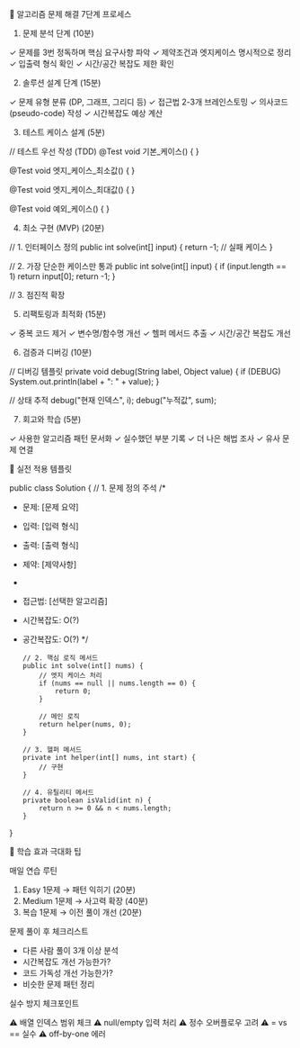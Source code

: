 🎯 알고리즘 문제 해결 7단계 프로세스

1. 문제 분석 단계 (10분)

✓ 문제를 3번 정독하며 핵심 요구사항 파악
✓ 제약조건과 엣지케이스 명시적으로 정리
✓ 입출력 형식 확인
✓ 시간/공간 복잡도 제한 확인

2. 솔루션 설계 단계 (15분)

✓ 문제 유형 분류 (DP, 그래프, 그리디 등)
✓ 접근법 2-3개 브레인스토밍
✓ 의사코드(pseudo-code) 작성
✓ 시간복잡도 예상 계산

3. 테스트 케이스 설계 (5분)

// 테스트 우선 작성 (TDD)
@Test
void 기본_케이스() { }

@Test
void 엣지_케이스_최소값() { }

@Test
void 엣지_케이스_최대값() { }

@Test
void 예외_케이스() { }

4. 최소 구현 (MVP) (20분)

// 1. 인터페이스 정의
public int solve(int[] input) {
return -1; // 실패 케이스
}

// 2. 가장 단순한 케이스만 통과
public int solve(int[] input) {
if (input.length == 1) return input[0];
return -1;
}

// 3. 점진적 확장

5. 리팩토링과 최적화 (15분)

✓ 중복 코드 제거
✓ 변수명/함수명 개선
✓ 헬퍼 메서드 추출
✓ 시간/공간 복잡도 개선

6. 검증과 디버깅 (10분)

// 디버깅 템플릿
private void debug(String label, Object value) {
if (DEBUG) System.out.println(label + ": " + value);
}

// 상태 추적
debug("현재 인덱스", i);
debug("누적값", sum);

7. 회고와 학습 (5분)

✓ 사용한 알고리즘 패턴 문서화
✓ 실수했던 부분 기록
✓ 더 나은 해법 조사
✓ 유사 문제 연결

📝 실전 적용 템플릿

public class Solution {
// 1. 문제 정의 주석
/*
* 문제: [문제 요약]
* 입력: [입력 형식]
* 출력: [출력 형식]
* 제약: [제약사항]
*
* 접근법: [선택한 알고리즘]
* 시간복잡도: O(?)
* 공간복잡도: O(?)
*/

      // 2. 핵심 로직 메서드
      public int solve(int[] nums) {
          // 엣지 케이스 처리
          if (nums == null || nums.length == 0) {
              return 0;
          }

          // 메인 로직
          return helper(nums, 0);
      }

      // 3. 헬퍼 메서드
      private int helper(int[] nums, int start) {
          // 구현
      }

      // 4. 유틸리티 메서드
      private boolean isValid(int n) {
          return n >= 0 && n < nums.length;
      }
}

🚀 학습 효과 극대화 팁

매일 연습 루틴

1. Easy 1문제 → 패턴 익히기 (20분)
2. Medium 1문제 → 사고력 확장 (40분)
3. 복습 1문제 → 이전 풀이 개선 (20분)

문제 풀이 후 체크리스트

- 다른 사람 풀이 3개 이상 분석
- 시간복잡도 개선 가능한가?
- 코드 가독성 개선 가능한가?
- 비슷한 문제 패턴 정리

실수 방지 체크포인트

⚠️ 배열 인덱스 범위 체크
⚠️ null/empty 입력 처리
⚠️ 정수 오버플로우 고려
⚠️ = vs == 실수
⚠️ off-by-one 에러